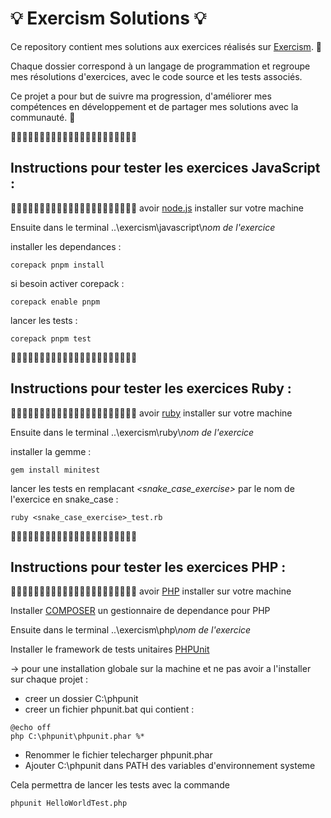 # 💡 Exercism Solutions 💡

Ce repository contient mes solutions aux exercices réalisés sur [Exercism](https://exercism.org). 💪

Chaque dossier correspond à un langage de programmation et regroupe mes résolutions d'exercices, avec le code source et les tests associés.

Ce projet a pour but de suivre ma progression, d'améliorer mes compétences en développement et de partager mes solutions avec la communauté. 🚀



🔻🔻🔻🔻🔻🔻🔻🔻🔻🔻🔻🔻🔻🔻🔻🔻🔻🔻🔻🔻🔻🔻
## Instructions pour tester les exercices JavaScript :
🔺🔺🔺🔺🔺🔺🔺🔺🔺🔺🔺🔺🔺🔺🔺🔺🔺🔺🔺🔺🔺🔺
avoir [node.js](https://nodejs.org/en/download/) installer sur votre machine

Ensuite dans le terminal ..\exercism\javascript\\*nom de l'exercice*

installer les dependances :
```
corepack pnpm install
```

si besoin activer corepack :
```
corepack enable pnpm
```

lancer les tests :
```
corepack pnpm test
```



🔻🔻🔻🔻🔻🔻🔻🔻🔻🔻🔻🔻🔻🔻🔻🔻🔻🔻🔻🔻🔻🔻
## Instructions pour tester les exercices Ruby :
🔺🔺🔺🔺🔺🔺🔺🔺🔺🔺🔺🔺🔺🔺🔺🔺🔺🔺🔺🔺🔺🔺
avoir [ruby](https://www.ruby-lang.org/en/documentation/installation/) installer sur votre machine

Ensuite dans le terminal ..\exercism\ruby\\*nom de l'exercice*

installer la gemme :
```
gem install minitest
```

lancer les tests en remplacant *<snake_case_exercise>* par le nom de l'exercice en snake_case :
```
ruby <snake_case_exercise>_test.rb
```



🔻🔻🔻🔻🔻🔻🔻🔻🔻🔻🔻🔻🔻🔻🔻🔻🔻🔻🔻🔻🔻🔻
## Instructions pour tester les exercices PHP :
🔺🔺🔺🔺🔺🔺🔺🔺🔺🔺🔺🔺🔺🔺🔺🔺🔺🔺🔺🔺🔺🔺
avoir [PHP](https://www.php.net/downloads.php) installer sur votre machine

Installer [COMPOSER](https://getcomposer.org/) un gestionnaire de dependance pour PHP

Ensuite dans le terminal ..\exercism\php\\*nom de l'exercice*

Installer le framework de tests unitaires [PHPUnit](https://phar.phpunit.de/)

→ pour une installation globale sur la machine et ne pas avoir a l'installer sur chaque projet :
- creer un dossier C:\phpunit
- creer un fichier phpunit.bat qui contient :
```batch
@echo off
php C:\phpunit\phpunit.phar %*
```
- Renommer le fichier telecharger phpunit.phar
- Ajouter C:\phpunit dans PATH des variables d'environnement systeme

Cela permettra de lancer les tests avec la commande
```
phpunit HelloWorldTest.php
```
